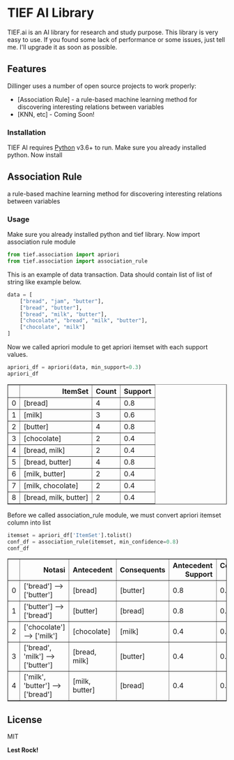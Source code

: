 # TIEF AI Library

TIEF.ai is an AI library for research and study purpose. This library is very easy to use. If you found some lack of performance or some issues, just tell me. I'll upgrade it as soon as possible.

## Features

Dillinger uses a number of open source projects to work properly:

* [Association Rule] - a rule-based machine learning method for discovering interesting relations between variables
* [KNN, etc] - Coming Soon!

### Installation
TIEF AI requires [Python](https://www.python.org/downloads/) v3.6+ to run. Make sure you already installed python.
Now install 

## Association Rule
a rule-based machine learning method for discovering interesting relations between variables


### Usage
Make sure you already installed python and tief library. Now import association rule module


```python
from tief.association import apriori
from tief.association import association_rule
```

This is an example of data transaction. Data should contain list of list of string like example below.


```python
data = [
    ["bread", "jam", "butter"],
    ["bread", "butter"],
    ["bread", "milk", "butter"],
    ["chocolate", "bread", "milk", "butter"],
    ["chocolate", "milk"]
]
```

Now we called apriori module to get apriori itemset with each support values.


```python
apriori_df = apriori(data, min_support=0.3)
apriori_df
```




<div>
<table border="1" class="dataframe">
  <thead>
    <tr style="text-align: right;">
      <th></th>
      <th>ItemSet</th>
      <th>Count</th>
      <th>Support</th>
    </tr>
  </thead>
  <tbody>
    <tr>
      <td>0</td>
      <td>[bread]</td>
      <td>4</td>
      <td>0.8</td>
    </tr>
    <tr>
      <td>1</td>
      <td>[milk]</td>
      <td>3</td>
      <td>0.6</td>
    </tr>
    <tr>
      <td>2</td>
      <td>[butter]</td>
      <td>4</td>
      <td>0.8</td>
    </tr>
    <tr>
      <td>3</td>
      <td>[chocolate]</td>
      <td>2</td>
      <td>0.4</td>
    </tr>
    <tr>
      <td>4</td>
      <td>[bread, milk]</td>
      <td>2</td>
      <td>0.4</td>
    </tr>
    <tr>
      <td>5</td>
      <td>[bread, butter]</td>
      <td>4</td>
      <td>0.8</td>
    </tr>
    <tr>
      <td>6</td>
      <td>[milk, butter]</td>
      <td>2</td>
      <td>0.4</td>
    </tr>
    <tr>
      <td>7</td>
      <td>[milk, chocolate]</td>
      <td>2</td>
      <td>0.4</td>
    </tr>
    <tr>
      <td>8</td>
      <td>[bread, milk, butter]</td>
      <td>2</td>
      <td>0.4</td>
    </tr>
  </tbody>
</table>
</div>



Before we called association_rule module, we must convert apriori itemset column into list


```python
itemset = apriori_df['ItemSet'].tolist()
conf_df = association_rule(itemset, min_confidence=0.8)
conf_df
```




<div>
<table border="1" class="dataframe">
  <thead>
    <tr style="text-align: right;">
      <th></th>
      <th>Notasi</th>
      <th>Antecedent</th>
      <th>Consequents</th>
      <th>Antecedent Support</th>
      <th>Consequents Support</th>
      <th>Confidence</th>
    </tr>
  </thead>
  <tbody>
    <tr>
      <td>0</td>
      <td>['bread'] --&gt; ['butter']</td>
      <td>[bread]</td>
      <td>[butter]</td>
      <td>0.8</td>
      <td>0.8</td>
      <td>1.0</td>
    </tr>
    <tr>
      <td>1</td>
      <td>['butter'] --&gt; ['bread']</td>
      <td>[butter]</td>
      <td>[bread]</td>
      <td>0.8</td>
      <td>0.8</td>
      <td>1.0</td>
    </tr>
    <tr>
      <td>2</td>
      <td>['chocolate'] --&gt; ['milk']</td>
      <td>[chocolate]</td>
      <td>[milk]</td>
      <td>0.4</td>
      <td>0.6</td>
      <td>1.0</td>
    </tr>
    <tr>
      <td>3</td>
      <td>['bread', 'milk'] --&gt; ['butter']</td>
      <td>[bread, milk]</td>
      <td>[butter]</td>
      <td>0.4</td>
      <td>0.8</td>
      <td>1.0</td>
    </tr>
    <tr>
      <td>4</td>
      <td>['milk', 'butter'] --&gt; ['bread']</td>
      <td>[milk, butter]</td>
      <td>[bread]</td>
      <td>0.4</td>
      <td>0.8</td>
      <td>1.0</td>
    </tr>
  </tbody>
</table>
</div>



License
----

MIT


**Lest Rock!**


```python

```
